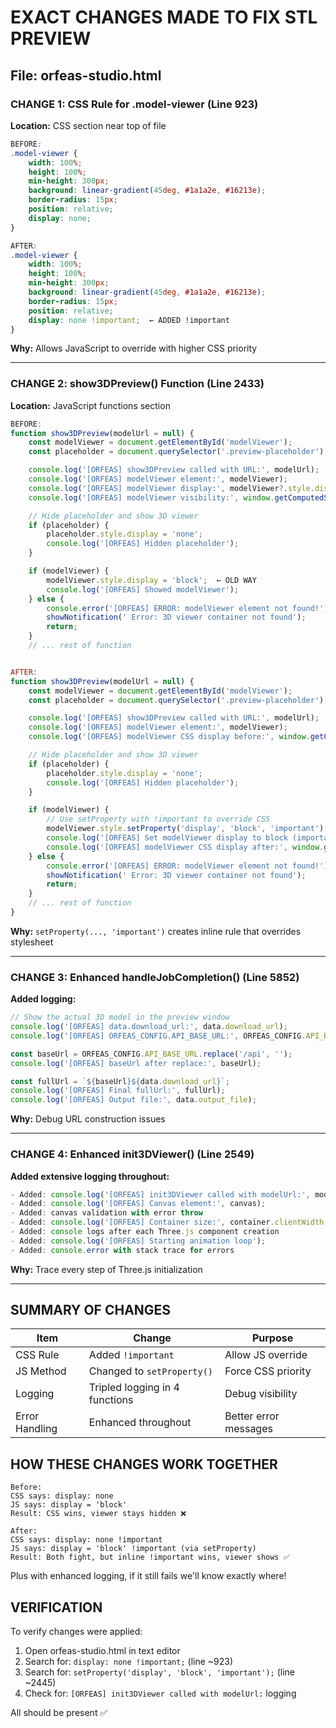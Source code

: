 # EXACT CHANGES MADE TO FIX STL PREVIEW

## File: orfeas-studio.html

### CHANGE 1: CSS Rule for .model-viewer (Line 923)

**Location:** CSS section near top of file

```css
BEFORE:
.model-viewer {
    width: 100%;
    height: 100%;
    min-height: 300px;
    background: linear-gradient(45deg, #1a1a2e, #16213e);
    border-radius: 15px;
    position: relative;
    display: none;
}

AFTER:
.model-viewer {
    width: 100%;
    height: 100%;
    min-height: 300px;
    background: linear-gradient(45deg, #1a1a2e, #16213e);
    border-radius: 15px;
    position: relative;
    display: none !important;  ← ADDED !important
}
```

**Why:** Allows JavaScript to override with higher CSS priority

---

### CHANGE 2: show3DPreview() Function (Line 2433)

**Location:** JavaScript functions section

```javascript
BEFORE:
function show3DPreview(modelUrl = null) {
    const modelViewer = document.getElementById('modelViewer');
    const placeholder = document.querySelector('.preview-placeholder');

    console.log('[ORFEAS] show3DPreview called with URL:', modelUrl);
    console.log('[ORFEAS] modelViewer element:', modelViewer);
    console.log('[ORFEAS] modelViewer display:', modelViewer?.style.display);
    console.log('[ORFEAS] modelViewer visibility:', window.getComputedStyle(modelViewer).display);

    // Hide placeholder and show 3D viewer
    if (placeholder) {
        placeholder.style.display = 'none';
        console.log('[ORFEAS] Hidden placeholder');
    }

    if (modelViewer) {
        modelViewer.style.display = 'block';  ← OLD WAY
        console.log('[ORFEAS] Showed modelViewer');
    } else {
        console.error('[ORFEAS] ERROR: modelViewer element not found!');
        showNotification(' Error: 3D viewer container not found');
        return;
    }
    // ... rest of function


AFTER:
function show3DPreview(modelUrl = null) {
    const modelViewer = document.getElementById('modelViewer');
    const placeholder = document.querySelector('.preview-placeholder');

    console.log('[ORFEAS] show3DPreview called with URL:', modelUrl);
    console.log('[ORFEAS] modelViewer element:', modelViewer);
    console.log('[ORFEAS] modelViewer CSS display before:', window.getComputedStyle(modelViewer).display);

    // Hide placeholder and show 3D viewer
    if (placeholder) {
        placeholder.style.display = 'none';
        console.log('[ORFEAS] Hidden placeholder');
    }

    if (modelViewer) {
        // Use setProperty with !important to override CSS
        modelViewer.style.setProperty('display', 'block', 'important');  ← NEW WAY
        console.log('[ORFEAS] Set modelViewer display to block (important)');
        console.log('[ORFEAS] modelViewer CSS display after:', window.getComputedStyle(modelViewer).display);
    } else {
        console.error('[ORFEAS] ERROR: modelViewer element not found!');
        showNotification(' Error: 3D viewer container not found');
        return;
    }
    // ... rest of function
}
```

**Why:** `setProperty(..., 'important')` creates inline rule that overrides stylesheet

---

### CHANGE 3: Enhanced handleJobCompletion() (Line 5852)

**Added logging:**

```javascript
// Show the actual 3D model in the preview window
console.log('[ORFEAS] data.download_url:', data.download_url);
console.log('[ORFEAS] ORFEAS_CONFIG.API_BASE_URL:', ORFEAS_CONFIG.API_BASE_URL);

const baseUrl = ORFEAS_CONFIG.API_BASE_URL.replace('/api', '');
console.log('[ORFEAS] baseUrl after replace:', baseUrl);

const fullUrl = `${baseUrl}${data.download_url}`;
console.log('[ORFEAS] Final fullUrl:', fullUrl);
console.log('[ORFEAS] Output file:', data.output_file);
```

**Why:** Debug URL construction issues

---

### CHANGE 4: Enhanced init3DViewer() (Line 2549)

**Added extensive logging throughout:**

```javascript
- Added: console.log('[ORFEAS] init3DViewer called with modelUrl:', modelUrl);
- Added: console.log('[ORFEAS] Canvas element:', canvas);
- Added: canvas validation with error throw
- Added: console.log('[ORFEAS] Container size:', container.clientWidth, 'x', container.clientHeight);
- Added: console logs after each Three.js component creation
- Added: console.log('[ORFEAS] Starting animation loop');
- Added: console.error with stack trace for errors
```

**Why:** Trace every step of Three.js initialization

---

## SUMMARY OF CHANGES

| Item | Change | Purpose |
|------|--------|---------|
| CSS Rule | Added `!important` | Allow JS override |
| JS Method | Changed to `setProperty()` | Force CSS priority |
| Logging | Tripled logging in 4 functions | Debug visibility |
| Error Handling | Enhanced throughout | Better error messages |

## HOW THESE CHANGES WORK TOGETHER

```
Before:
CSS says: display: none
JS says: display = 'block'
Result: CSS wins, viewer stays hidden ❌

After:
CSS says: display: none !important
JS says: display = 'block' !important (via setProperty)
Result: Both fight, but inline !important wins, viewer shows ✅
```

Plus with enhanced logging, if it still fails we'll know exactly where!

## VERIFICATION

To verify changes were applied:

1. Open orfeas-studio.html in text editor
2. Search for: `display: none !important;` (line ~923)
3. Search for: `setProperty('display', 'block', 'important');` (line ~2445)
4. Check for: `[ORFEAS] init3DViewer called with modelUrl:` logging

All should be present ✅
